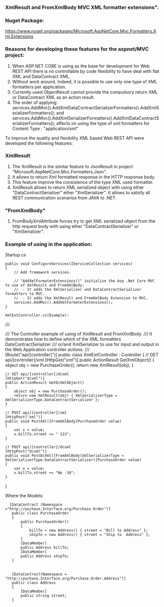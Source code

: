 ### XmlResult and FromXmlBody MVC XML formatter extensions".

### Nuget Package: 
https://www.nuget.org/packages/Microsoft.AspNetCore.Mvc.Formatters.Xml.Extensions 

### Reasons for developing these features for the aspnet/MVC project:

1. When ASP.NET CORE is using as the base for development for Web REST API there is no controllable by code flexibility to have deal with flat XML and DataContract XML.
2. Without work around, Indeed, it is possible to use only one type of XML formatters per application.
3.  Currently used ObjectResult cannot provide the compulsory return XML or DataContract XML as an action result. 
4. The order of applying:  
		services.AddMvc().AddXmlDataContractSerializerFormatters().AddXmlSerializerFormatters();
	and   
		services.AddMvc().AddXmlSerializerFormatters().AddXmlDataContractSerializerFormatters();
	affects on using the type of xml formatters for Content Type : "application/xml"

To improve the quality and flexibility  XML based Web REST API were developed the following features:

### XmlResult 
1. The XmlResult is the similar feature to JsonResult in project "Microsoft.AspNetCore.Mvc.Formatters.Json".
2. It allows to return Xml formatted response in the HTTP response body.
3. This feature improve the  consistence of the type XML used formatter.
4. XmlResult allows to return XML serialized object with using ether "DataContractSerializer" ether "XmlSerializer". It allows to satisfy all REST communication scenarios from JAVA  to .NET.

### "FromXmlBody" 

1. FromBodyXmlAttribute forces try to get  XML serialized object from the http request body with using ether "DataContractSerializer" or "XmlSerializer".

### Example of using in the application:

Startup.cs
```
public void ConfigureServices(IServiceCollection services)
{
    // Add framework services.

    // "AddXmlFormaterExtensions()" initialize the Asp .Net Core MVC to use of XmlResult and FromXmlBody:
    //  - It adds the XmlSerializer and DataContractSerializer formatters to MVC.
    //  - It adds the XmlResult and FromXmlBody Extension to MVC.
    services.AddMvc().AddXmlFormaterExtensions(); 
}

XmlExtController.cs(Example): 
 ```
/// <summary>
/// The Controller example of using of XmlResult and FromXmlBody.
/// It demonstrates how to define which of the XML formatters DataContractSerializer
/// or/and XmlSerializer to use for input and output in the Web Application controller actions.
/// </summary>
[Route("api/[controller]")]
public class XmlExtController : Controller
{
    // GET api/[controller]/xml
    [HttpGet("xml")]
    public ActionResult GetXmlObject()
    {
        object obj = new PurchaseOrder();
        return new XmlResult(obj);
    }

    // GET api/[controller]/dcxml
    [HttpGet("dcxml")]
    public ActionResult GetDcXmlObject()
    {
        object obj = new PurchaseOrder();
        return new XmlResult(obj) { XmlSerializerType = XmlSerializerType.DataContractSerializer };
    }

    // POST api/[controller]/xml
    [HttpPost("xml")]
    public void PostXml([FromXmlBody]PurchaseOrder value)
    {
        var x = value;
        x.billTo.street += " 123";
    }

    // POST api/[controller]/dcxml
    [HttpPost("dcxml")]
    public void PostDcXml([FromXmlBody(XmlSerializerType = XmlSerializerType.DataContractSerializer)]PurchaseOrder value)
    {
        var x = value;
        x.billTo.street += "No -10";
    }

}  

Where the Models:

 ```
   [DataContract (Namespace ="http://puchase.Interface.org/Purchase.Order")]
    public class PurchaseOrder
    {
        public PurchaseOrder()
        {
            billTo = new Address() { street = "Bill to Address" };
            shipTo = new Address() { street = "Ship to  Address" };
        }
        [DataMember]
        public Address billTo;
        [DataMember]
        public Address shipTo;
    }

　
    [DataContract(Namespace = "http://puchase.Interface.org/Purchase.Order.Address")]
    public class Address
    {
        [DataMember]
        public string street;
    }

